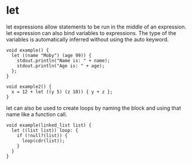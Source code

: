 # let

let expressions allow statements to be run in the middle of an
expression. let expression can also bind variables to expressions. The
type of the variables is automatically inferred without using the auto
keyword.

```
void example() {
  let ((name "Moby") (age 99)) {
    stdout.println("Name is: " + name);
    stdout.println("Age is: " + age);
  };
}

void example2() {
  x = 12 + let ((y 5) (z 10)) { y + z };
}
```

let can also be used to create loops by naming the block and using
that name like a function call.

```
void example(linked_list list) {
  let ((list list)) loop: {
    if (!null?(list)) {
      loop(cdr(list));
    }
  }
}
```

